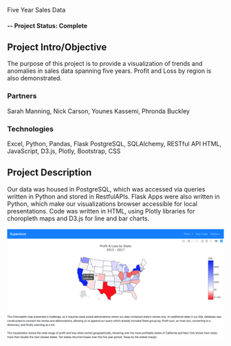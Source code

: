 Five Year Sales Data


#### -- Project Status: Complete

## Project Intro/Objective
The purpose of this project is to provide a visualization of trends and anomalies in sales data spanning five years. Profit and Loss by region is also demonstrated.

### Partners
Sarah Manning, Nick Carson, Younes Kassemi, Phronda Buckley

### Technologies
Excel, Python, Pandas, Flask
PostgreSQL, SQLAlchemy, RESTful API
HTML, JavaScript, D3.js, Plotly, Bootstrap, CSS

## Project Description
Our data was housed in PostgreSQL, which was accessed via queries written in Python and stored in RestfulAPIs. Flask Apps were also written in Python, which make our visualizations browser accessible for local presentations. Code was written in HTML, using Plotly libraries for choropleth maps and D3.js for line and bar charts.

<img src="/Project2-master/3ChoroplethFull.png">
